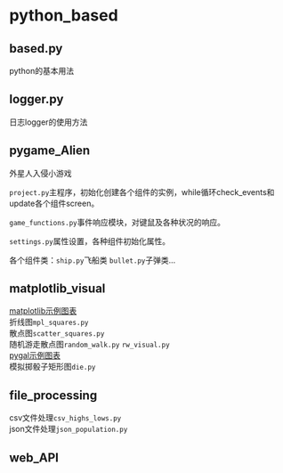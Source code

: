 # python_based

## based.py
python的基本用法

## logger.py
日志logger的使用方法
 

## pygame_Alien
外星人入侵小游戏 

`project.py`主程序，初始化创建各个组件的实例，while循环check_events和update各个组件screen。

`game_functions.py`事件响应模块，对键鼠及各种状况的响应。
 
`settings.py`属性设置，各种组件初始化属性。

各个组件类：`ship.py`飞船类 `bullet.py`子弹类...  


## matplotlib_visual
[matplotlib示例图表](http://www.matplotlib.org)  
折线图`mpl_squares.py`  
散点图`scatter_squares.py`  
随机游走散点图`random_walk.py` `rw_visual.py`  
[pygal示例图表](http://www.pygal.org)   
模拟掷骰子矩形图`die.py`

## file_processing
csv文件处理`csv_highs_lows.py`  
json文件处理`json_population.py`

## web_API
